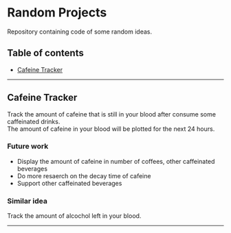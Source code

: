 # Random Projects
Repository containing code of some random ideas.

## Table of contents

- [Cafeine Tracker](#cafeine-tracker)

---

## Cafeine Tracker

Track the amount of cafeine that is still in your blood after consume some caffeinated drinks.  
The amount of cafeine in your blood will be plotted for the next 24 hours.

### Future work
* Display the amount of cafeine in number of coffees, other caffeinated beverages
* Do more resaerch on the decay time of cafeine
* Support other caffeinated beverages

### Similar idea
Track the amount of alcochol left in your blood.

---

